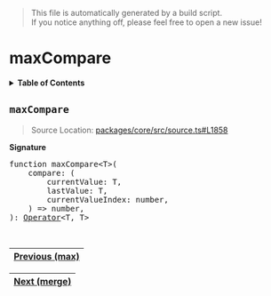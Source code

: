 > This file is automatically generated by a build script.<br>If you notice anything off, please feel free to open a new issue!

# maxCompare

<details><summary><b>Table of Contents</b></summary>

1. [<code>maxCompare</code>](#maxCompare)</details>

## <a name="maxCompare"></a><code>maxCompare</code>

> Source Location: [packages\/core\/src\/source.ts#L1858](..\/..\/packages\/core\/src\/source.ts#L1858)

<b>Signature</b>

<pre>function maxCompare&lt;T&gt;(<br>    compare: (<br>        currentValue: T,<br>        lastValue: T,<br>        currentValueIndex: number,<br>    ) =&gt; number,<br>): <a href="000-Operator.md#Operator">Operator</a>&lt;T, T&gt;</pre><br>

| [Previous \(max\)](045-max.md#readme) |
| --- |

<div align="right">

| [Next \(merge\)](047-merge.md#readme) |
| --- |
</div>
